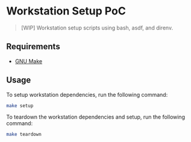 # Workstation Setup PoC
> [WIP] Workstation setup scripts using bash, asdf, and direnv.

## Requirements

- [GNU Make](https://www.gnu.org/software/make/)

## Usage

To setup workstation dependencies, run the following command:
```bash
make setup 
```

To teardown the workstation dependencies and setup, run the following command:
```bash
make teardown
```
